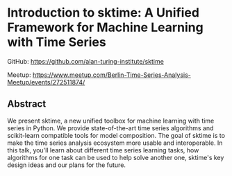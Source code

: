 # Introduction to sktime: A Unified Framework for Machine Learning with Time Series

GitHub: https://github.com/alan-turing-institute/sktime

Meetup: https://www.meetup.com/Berlin-Time-Series-Analysis-Meetup/events/272511874/

## Abstract
We present sktime, a new unified toolbox for machine learning with time series in Python. We provide state-of-the-art time series algorithms and scikit-learn compatible tools for model composition. The goal of sktime is to make the time series analysis ecosystem more usable and interoperable. In this talk, you'll learn about different time series learning tasks, how algorithms for one task can be used to help solve another one, sktime's key design ideas and our plans for the future.
